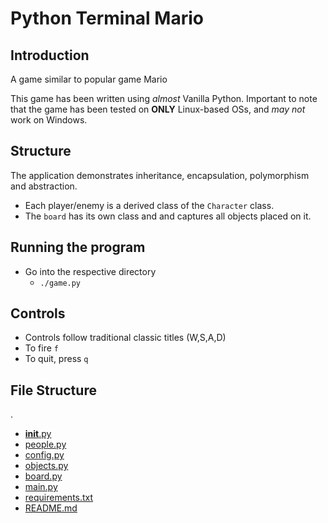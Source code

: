 # Python Terminal Mario

## Introduction

A game similar to popular game Mario

This game has been written using _almost_ Vanilla Python. Important to note that the game has been tested on **ONLY** Linux-based OSs, and _may not_ work on Windows.

## Structure

The application demonstrates inheritance, encapsulation, polymorphism and abstraction.
- Each player/enemy is a derived class of the `Character` class.
- The `board` has its own class and and captures all objects placed on it.

## Running the program

- Go into the respective directory
	- `./game.py`

## Controls

- Controls follow traditional classic titles (W,S,A,D)
- To fire `f`
- To quit, press `q`

## File Structure

.
 * [__init__.py](./__init__.py)
 * [people.py](./people.py)
 * [config.py](./config.py)
 * [objects.py](./objects.py)
 * [board.py](./board.py)
 * [main.py](./main.py)
 * [requirements.txt](./requirements.txt)
 * [README.md](./README.md)
